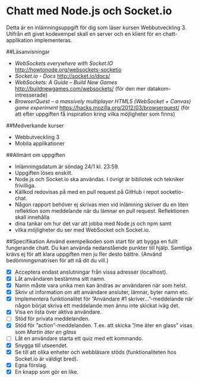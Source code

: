 # Chatt med Node.js och Socket.io

Detta är en inlämningsuppgift för dig som läser kursen Webbutveckling 3. Utifrån ett givet kodexempel skall en server och en klient för en chatt-applikation implementeras.

##Läsanvisningar
* _WebSockets everywhere with Socket.IO_
http://howtonode.org/websockets-socketio
*	_Socket.io - Docs_ 
http://socket.io/docs/
*	_WebSockets: A Guide – Build New Games_
http://buildnewgames.com/websockets/ (för den mer datakom-intresserade)
*	_BrowserQuest – a massively multiplayer HTML5 (WebSocket + Canvas) game experiment_
https://hacks.mozilla.org/2012/03/browserquest/ (för att efter uppgiften få inspiration kring vilka möjligheter som finns)

##Medverkande kurser
*	Webbutveckling 3
*	Mobila applikationer

##Allmänt om uppgiften
*	Inlämningsdatum är söndag 24/1 kl. 23:59.
*	Uppgiften löses enskilt.
*	Node.js och Socket.io ska användas. I övrigt är bibliotek och tekniker frivilliga.
*	Källkod redovisas på med en pull request på GitHub i repot socketio-chat.
*	Någon rapport behöver ej skrivas men vid inlämning skriver du en liten reflektion som meddelande när du lämnar en pull request. Reflektionen skall innehålla
 * dina tankar om hur det var att jobba med Node.js och npm samt
 * vilka möjligheter du ser med WebSocket och Socket.io.

##Specifikation
Använd exempelkoden som start för att bygga en fullt fungerande chatt. Du kan använda nedanstående punkter till hjälp. Samtliga krävs ej för att klara uppgiften men ju fler desto bättre. (Använd bedömningsmatrisen för att nå dit du vill.)

* [x]	Acceptera endast anslutningar från vissa adresser (localhost).
* [x] Låt användaren bestämma sitt namn.
* [x] Namn måste vara unika men kan ändras av användaren när som helst.
* [x] Skriv ut information om att användare ansluter, lämnar, byter namn etc.
* [x]	Implementera funktionalitet för ”Användare #1 skriver…”-meddelande när någon börjat skriva ett meddelande men ännu inte skickat iväg det.
* [x]	Visa en lista över aktiva användare.
* [ ]	Stöd för privata meddelanden.
* [x]	Stöd för ”action”-meddelanden. T.ex. att skicka ”/me äter en glass” visas som *Martin äter en glass*
* [ ]	Låt en användare starta ett quiz med ett kommando.
* [x]	Snygga till utseendet.
* [x]	Se till att olika enheter och webbläsare stöds (funktionaliteten hos Socket.io är väldigt bred).
* [x]	Egna förslag.
* [x]	En knapp som gör en like.
